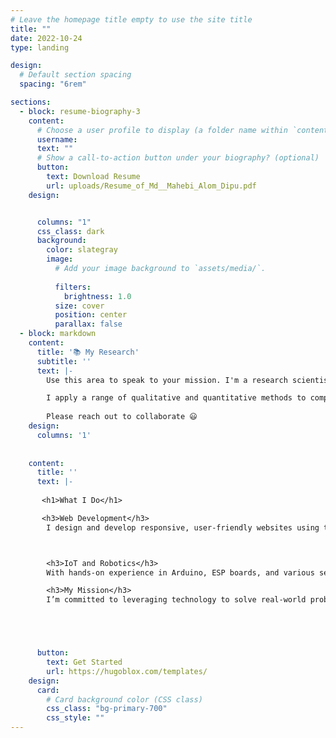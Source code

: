 ```yaml
---
# Leave the homepage title empty to use the site title
title: ""
date: 2022-10-24
type: landing

design:
  # Default section spacing
  spacing: "6rem"

sections:
  - block: resume-biography-3
    content:
      # Choose a user profile to display (a folder name within `content/authors/`)
      username:
      text: ""
      # Show a call-to-action button under your biography? (optional)
      button:
        text: Download Resume
        url: uploads/Resume_of_Md__Mahebi_Alom_Dipu.pdf
    design:


      columns: "1"
      css_class: dark
      background:
        color: slategray
        image:
          # Add your image background to `assets/media/`.
         
          filters:
            brightness: 1.0
          size: cover
          position: center
          parallax: false
  - block: markdown
    content:
      title: '📚 My Research'
      subtitle: ''
      text: |-
        Use this area to speak to your mission. I'm a research scientist in the Moonshot team at DeepMind. I blog about machine learning, deep learning, and moonshots.

        I apply a range of qualitative and quantitative methods to comprehensively investigate the role of science and technology in the economy.
        
        Please reach out to collaborate 😃
    design:
      columns: '1'
  
   
    content:
      title: ''
      text: |-
      
       <h1>What I Do</h1>

       <h3>Web Development</h3>
        I design and develop responsive, user-friendly websites using technologies like HTML, CSS, JavaScript, and frameworks like React. My goal is to create seamless digital experiences that resonate with users.<br>



        <h3>IoT and Robotics</h3>
        With hands-on experience in Arduino, ESP boards, and various sensors, I specialize in crafting smart systems and automation solutions. From concept to implementation, I enjoy tackling challenges that connect the physical and digital worlds.<br>

        <h3>My Mission</h3>
        I’m committed to leveraging technology to solve real-world problems and improve everyday life. My dream is to contribute to a smarter, connected future by blending software, hardware, and innovation.





      button:
        text: Get Started
        url: https://hugoblox.com/templates/
    design:
      card:
        # Card background color (CSS class)
        css_class: "bg-primary-700"
        css_style: ""
---
```

